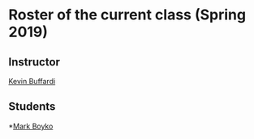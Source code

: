 # Roster of the current class (Spring 2019)

## Instructor

[Kevin Buffardi](https://github.com/kbuffardi)

## Students

*[Mark Boyko](https://github.com/mboyko08/SETeams) 
